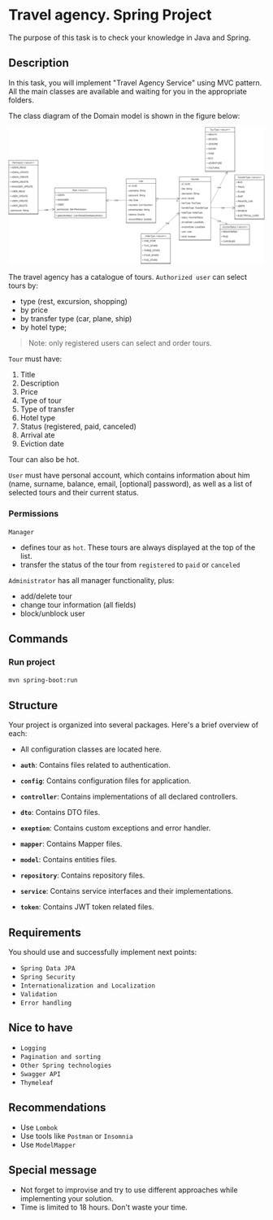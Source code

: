# Travel agency. Spring Project

The purpose of this task is to check your knowledge in Java and Spring.

## Description

In this task, you will implement "Travel Agency Service" using MVC pattern. All the main classes are available and waiting
for you in the appropriate folders.

The class diagram of the Domain model is shown in the figure below:

![diagram.png](TravelAgency.jpg)

The travel agency has a catalogue of tours. `Authorized user` can select tours by:
- type (rest, excursion, shopping)
- by price
- by transfer type (car, plane, ship)
- by hotel type;

> Note: only registered users can select and order tours.

`Tour` must have:
1. Title
2. Description
3. Price
4. Type of tour
5. Type of transfer
6. Hotel type
7. Status (registered, paid, canceled)
8. Arrival ate
9. Eviction date

Tour can also be hot.

`User` must have personal account, which contains information about him (name, surname, balance, email, [optional] password), as well as a list of selected tours and their current status.

### Permissions

`Manager`
- defines tour as `hot`. These tours are always displayed at the top of the list.
- transfer the status of the tour from `registered` to `paid` or `canceled`

`Administrator` has all manager functionality, plus:
- add/delete tour
- change tour information (all fields)
- block/unblock user




## Commands

### Run project

```mvn spring-boot:run```


## Structure

Your project is organized into several packages. Here's a brief overview of each:

- All configuration classes are located here.

- **`auth`**: Contains files related to authentication.
- **`config`**: Contains configuration files for application.
- **`controller`**: Contains implementations of all declared controllers.
- **`dto`**: Contains DTO files.
- **`exeption`**: Contains custom exceptions and error handler.
- **`mapper`**: Contains Mapper files.
- **`model`**: Contains entities files.
- **`repository`**: Contains repository files.
- **`service`**: Contains service interfaces and their implementations.
- **`token`**: Contains JWT token related files.

## Requirements

You should use and successfully implement next points:

- `Spring Data JPA`
- `Spring Security`
- `Internationalization and Localization`
- `Validation`
- `Error handling`

## Nice to have

- `Logging`
- `Pagination and sorting`
- `Other Spring technologies`
- `Swagger API`
- `Thymeleaf`

## Recommendations

- Use `Lombok`
- Use tools like `Postman` or `Insomnia`
- Use `ModelMapper`

## Special message

- Not forget to improvise and try to use different approaches while implementing your solution.
- Time is limited to 18 hours. Don't waste your time.
